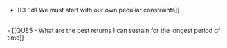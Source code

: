 - [[3-1d1 We must start with our own peculiar constraints]]
<br>
- [[QUE5 - What are the best returns I can sustain for the longest period of time]]
